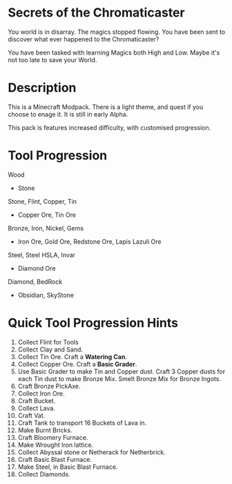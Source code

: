 Secrets of the Chromaticaster
=============================

You world is in disarray. The magics stopped flowing. You have been sent to discover what ever happened to the Chromaticaster?

You have been tasked with learning Magics both High and Low. Maybe it's not too late to save your World.


Description
===========

This is a Minecraft Modpack. There is a light theme, and quest if you choose to enage it. It is still in early Alpha. 

This pack is features increased difficulty, with customised progression. 

Tool Progression
================

Wood
 - Stone

Stone, Flint, Copper, Tin 
 - Copper Ore, Tin Ore

Bronze, Iron, Nickel, Gems
 - Iron Ore, Gold Ore, Redstone Ore, Lapis Lazuli Ore

Steel, Steel HSLA, Invar
 - Diamond Ore

Diamond, BedRock
 - Obsidian, SkyStone


Quick Tool Progression Hints
============================

1. Collect Flint for Tools
2. Collect Clay and Sand.
3. Collect Tin Ore. Craft a **Watering Can**.
4. Collect Copper Ore. Craft a **Basic Grader**.
5. Use Basic Grader to make Tin and Copper dust. Craft 3 Copper dusts for each Tin dust to make Bronze Mix. Smelt Bronze Mix for Bronze Ingots.
6. Craft Bronze PickAxe.
7. Collect Iron Ore.
8. Craft Bucket.
9. Collect Lava.
10. Craft Vat.
11. Craft Tank to transport 16 Buckets of Lava in.
13. Make Burnt Bricks.
14. Craft Bloomery Furnace.
15. Make Wrought Iron lattice.
16. Collect Abyssal stone or Netherack for Netherbrick.
17. Craft Basic Blast Furnace. 
18. Make Steel, in Basic Blast Furnace.
19. Collect Diamonds.
